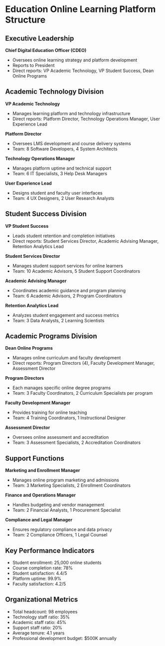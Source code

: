 # Education Online Learning Platform Structure

## Executive Leadership
**Chief Digital Education Officer (CDEO)**
- Oversees online learning strategy and platform development
- Reports to President
- Direct reports: VP Academic Technology, VP Student Success, Dean Online Programs

## Academic Technology Division
**VP Academic Technology**
- Manages learning platform and technology infrastructure
- Direct reports: Platform Director, Technology Operations Manager, User Experience Lead

**Platform Director**
- Oversees LMS development and course delivery systems
- Team: 8 Software Developers, 4 System Architects

**Technology Operations Manager**
- Manages platform uptime and technical support
- Team: 6 IT Specialists, 3 Help Desk Managers

**User Experience Lead**
- Designs student and faculty user interfaces
- Team: 4 UX Designers, 2 User Research Analysts

## Student Success Division
**VP Student Success**
- Leads student retention and completion initiatives
- Direct reports: Student Services Director, Academic Advising Manager, Retention Analytics Lead

**Student Services Director**
- Manages student support services for online learners
- Team: 10 Academic Advisors, 5 Student Support Coordinators

**Academic Advising Manager**
- Coordinates academic guidance and program planning
- Team: 6 Academic Advisors, 2 Program Coordinators

**Retention Analytics Lead**
- Analyzes student engagement and success metrics
- Team: 3 Data Analysts, 2 Learning Scientists

## Academic Programs Division
**Dean Online Programs**
- Manages online curriculum and faculty development
- Direct reports: Program Directors (4), Faculty Development Manager, Assessment Director

**Program Directors**
- Each manages specific online degree programs
- Team: 3 Faculty Coordinators, 2 Curriculum Specialists per program

**Faculty Development Manager**
- Provides training for online teaching
- Team: 4 Training Coordinators, 1 Instructional Designer

**Assessment Director**
- Oversees online assessment and accreditation
- Team: 3 Assessment Specialists, 2 Accreditation Coordinators

## Support Functions
**Marketing and Enrollment Manager**
- Manages online program marketing and admissions
- Team: 3 Marketing Specialists, 2 Enrollment Coordinators

**Finance and Operations Manager**
- Handles budgeting and vendor management
- Team: 2 Financial Analysts, 1 Procurement Specialist

**Compliance and Legal Manager**
- Ensures regulatory compliance and data privacy
- Team: 2 Compliance Officers, 1 Legal Counsel

## Key Performance Indicators
- Student enrollment: 25,000 online students
- Course completion rate: 78%
- Student satisfaction: 4.4/5
- Platform uptime: 99.9%
- Faculty satisfaction: 4.2/5

## Organizational Metrics
- Total headcount: 98 employees
- Technology staff ratio: 35%
- Academic staff ratio: 45%
- Support staff ratio: 20%
- Average tenure: 4.1 years
- Professional development budget: $500K annually
